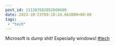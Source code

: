 ```yaml
---
post_id: 111283582052608600
date: 2023-10-23T09:18:24.661000+00:00
tags:
 - "tech"
---
```


Microsoft is dump shit! Especially windows! [#tech](https://m.vogt.dev/tags/tech)
